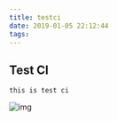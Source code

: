```yaml
---
title: testci
date: 2019-01-05 22:12:44
tags:
---
```


## Test CI

```
this is test ci 
```

![img](https://i.imgur.com/TZurEXH.jpg)